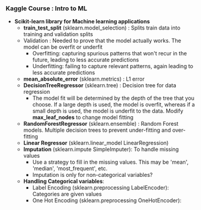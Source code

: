 ### Kaggle Course : Intro to ML
* **Scikit-learn library for Machine learning applications**
  * __train_test_split__ (sklearn.model_selection) : Splits train data into training and validation splits
  * Validation : Needed to prove that the model actually works. The model can be overfit or underfit 
    * Overfitting: capturing spurious patterns that won't recur in the future, leading to less accurate predictions
    * Underfitting: failing to capture relevant patterns, again leading to less accurate predictions
  * __mean_absolute_error__ (sklearn.metrics) : L1 error
  * __DecisionTreeRegressor__ (sklearn.tree) : Decision tree for data regression
    * The model fit will be determined by the depth of the tree that you choose. If a large depth is used, the model is overfit, whereas if a small depth is used, the model is underfit to the data. Modify **max_leaf_nodes** to change model fitting
  * __RandomForestRegressor__ (sklearn.ensemble) : Random Forest models. Multiple decision trees to prevent under-fitting and over-fitting
  * __Linear Regressor__ (sklearn.linear_model LinearRegression)
  * __Imputation__ (sklearn.impute SimpleImputer): To handle missing values
    * Use a strategy to fill in the missing values. This may be 'mean', 'median', 'most_frequent', etc.
    * Imputation is only for non-categorical variables?
  * __Handling Categorical variables__:
    * Label Encoding (sklearn.preprocessing LabelEncoder): Categories are given values
    * One Hot Encoding (sklearn.preprocessing OneHotEncoder): 
  
